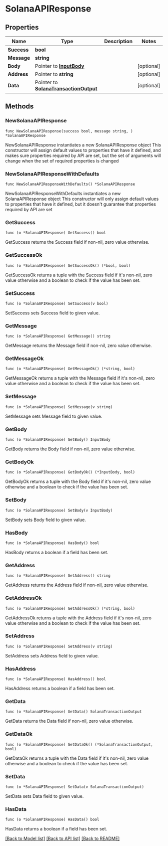 # SolanaAPIResponse

## Properties

Name | Type | Description | Notes
------------ | ------------- | ------------- | -------------
**Success** | **bool** |  | 
**Message** | **string** |  | 
**Body** | Pointer to [**InputBody**](InputBody.md) |  | [optional] 
**Address** | Pointer to **string** |  | [optional] 
**Data** | Pointer to [**SolanaTransactionOutput**](SolanaTransactionOutput.md) |  | [optional] 

## Methods

### NewSolanaAPIResponse

`func NewSolanaAPIResponse(success bool, message string, ) *SolanaAPIResponse`

NewSolanaAPIResponse instantiates a new SolanaAPIResponse object
This constructor will assign default values to properties that have it defined,
and makes sure properties required by API are set, but the set of arguments
will change when the set of required properties is changed

### NewSolanaAPIResponseWithDefaults

`func NewSolanaAPIResponseWithDefaults() *SolanaAPIResponse`

NewSolanaAPIResponseWithDefaults instantiates a new SolanaAPIResponse object
This constructor will only assign default values to properties that have it defined,
but it doesn't guarantee that properties required by API are set

### GetSuccess

`func (o *SolanaAPIResponse) GetSuccess() bool`

GetSuccess returns the Success field if non-nil, zero value otherwise.

### GetSuccessOk

`func (o *SolanaAPIResponse) GetSuccessOk() (*bool, bool)`

GetSuccessOk returns a tuple with the Success field if it's non-nil, zero value otherwise
and a boolean to check if the value has been set.

### SetSuccess

`func (o *SolanaAPIResponse) SetSuccess(v bool)`

SetSuccess sets Success field to given value.


### GetMessage

`func (o *SolanaAPIResponse) GetMessage() string`

GetMessage returns the Message field if non-nil, zero value otherwise.

### GetMessageOk

`func (o *SolanaAPIResponse) GetMessageOk() (*string, bool)`

GetMessageOk returns a tuple with the Message field if it's non-nil, zero value otherwise
and a boolean to check if the value has been set.

### SetMessage

`func (o *SolanaAPIResponse) SetMessage(v string)`

SetMessage sets Message field to given value.


### GetBody

`func (o *SolanaAPIResponse) GetBody() InputBody`

GetBody returns the Body field if non-nil, zero value otherwise.

### GetBodyOk

`func (o *SolanaAPIResponse) GetBodyOk() (*InputBody, bool)`

GetBodyOk returns a tuple with the Body field if it's non-nil, zero value otherwise
and a boolean to check if the value has been set.

### SetBody

`func (o *SolanaAPIResponse) SetBody(v InputBody)`

SetBody sets Body field to given value.

### HasBody

`func (o *SolanaAPIResponse) HasBody() bool`

HasBody returns a boolean if a field has been set.

### GetAddress

`func (o *SolanaAPIResponse) GetAddress() string`

GetAddress returns the Address field if non-nil, zero value otherwise.

### GetAddressOk

`func (o *SolanaAPIResponse) GetAddressOk() (*string, bool)`

GetAddressOk returns a tuple with the Address field if it's non-nil, zero value otherwise
and a boolean to check if the value has been set.

### SetAddress

`func (o *SolanaAPIResponse) SetAddress(v string)`

SetAddress sets Address field to given value.

### HasAddress

`func (o *SolanaAPIResponse) HasAddress() bool`

HasAddress returns a boolean if a field has been set.

### GetData

`func (o *SolanaAPIResponse) GetData() SolanaTransactionOutput`

GetData returns the Data field if non-nil, zero value otherwise.

### GetDataOk

`func (o *SolanaAPIResponse) GetDataOk() (*SolanaTransactionOutput, bool)`

GetDataOk returns a tuple with the Data field if it's non-nil, zero value otherwise
and a boolean to check if the value has been set.

### SetData

`func (o *SolanaAPIResponse) SetData(v SolanaTransactionOutput)`

SetData sets Data field to given value.

### HasData

`func (o *SolanaAPIResponse) HasData() bool`

HasData returns a boolean if a field has been set.


[[Back to Model list]](../README.md#documentation-for-models) [[Back to API list]](../README.md#documentation-for-api-endpoints) [[Back to README]](../README.md)


